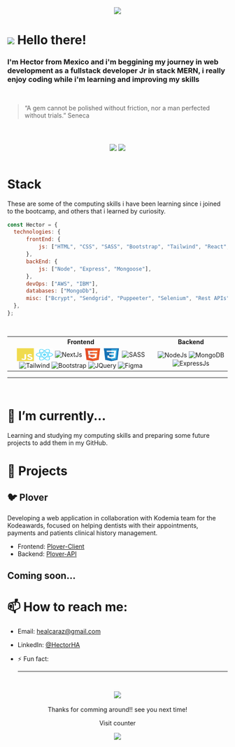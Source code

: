 <div align="center">
<img src="https://media.giphy.com/media/836HiJc7pgzy8iNXCn/giphy.gif" />
</div>

# <img src="https://media.giphy.com/media/VgCDAzcKvsR6OM0uWg/giphy.gif" width="50">  Hello there! 
### I'm Hector from Mexico and i'm beggining my journey in web development as a fullstack developer Jr in stack MERN, i really enjoy coding while i'm learning and improving my skills
<br>

> “A gem cannot be polished without friction, nor a man perfected without trials.” Seneca
>
#
<br>

<div align="center">
<a href="https://github.com/hectoralrz"><a/>
<img height="180em" src="https://github-readme-stats.vercel.app/api?username=hectoralrz&show_icons=true&theme=dracula&include_all_commits=true&count_private=true" />
<img height="180em" src="https://github-readme-stats.vercel.app/api/top-langs/?username=hectoralrz&layout=compact&langs_count=7&theme=dracula" />
</div>
<br>
  
# Stack
  These are some of the computing skills i have been learning since i joined to the bootcamp, and others that i learned by curiosity.
  ```javascript
const Hector = {
    technologies: {
        frontEnd: {
            js: ["HTML", "CSS", "SASS", "Bootstrap", "Tailwind", "React", "Next.js", "Formik", "Yup", "JQuery"]
        },
        backEnd: {
            js: ["Node", "Express", "Mongoose"],
        },
        devOps: ["AWS", "IBM"],
        databases: ["MongoDb"],
        misc: ["Bcrypt", "Sendgrid", "Puppeeter", "Selenium", "Rest APIs", "JWT", "Figma"]
    },
};
```
 <br>
  
  <div align="center">
  <table>
  <tr>
    <th>Frontend</th>
    <th>Backend</th>
  </tr>
  <tr>
    <td>
      <div align="center">
      <img align="center" alt="Js" height="30" width="40" src="https://raw.githubusercontent.com/devicons/devicon/master/icons/javascript/javascript-plain.svg">
      <img align="center" alt="React" height="30" width="40" src="https://raw.githubusercontent.com/devicons/devicon/master/icons/react/react-original.svg">
      <img align="center" alt="NextJs" height="30" width="40" src="https://cdn.jsdelivr.net/gh/devicons/devicon/icons/nextjs/nextjs-line.svg">
      <img align="center" alt="HTML" height="30" width="40" src="https://raw.githubusercontent.com/devicons/devicon/master/icons/html5/html5-original.svg">
      <img align="center" alt="CSS" height="30" width="40" src="https://raw.githubusercontent.com/devicons/devicon/master/icons/css3/css3-original.svg">
      <img align="center" alt="SASS" height="30" width="40" src="https://cdn.jsdelivr.net/gh/devicons/devicon/icons/sass/sass-original.svg">
      <img align="center" alt="Tailwind" height="30" width="40" src="https://cdn.jsdelivr.net/gh/devicons/devicon/icons/tailwindcss/tailwindcss-plain.svg">
      <img align="center" alt="Bootstrap" height="30" width="40" src="https://cdn.jsdelivr.net/gh/devicons/devicon/icons/bootstrap/bootstrap-original.svg">
      <img align="center" alt="JQuery" height="30" width="40" src="https://cdn.jsdelivr.net/gh/devicons/devicon/icons/jquery/jquery-original-wordmark.svg">
      <img align="center" alt="Figma" height="30" width="40" src="https://cdn.jsdelivr.net/gh/devicons/devicon/icons/figma/figma-original.svg">
    </div>
    </td>
    <td>
      <div align="center">
      <img align="center" alt="NodeJs" height="30" width="40" src="https://cdn.jsdelivr.net/gh/devicons/devicon/icons/nodejs/nodejs-original-wordmark.svg">
      <img align="center" alt="MongoDB" height="30" width="40" src="https://cdn.jsdelivr.net/gh/devicons/devicon/icons/mongodb/mongodb-original-wordmark.svg">
      <img align="center" alt="ExpressJs" height="30" width="40" src="https://cdn.jsdelivr.net/gh/devicons/devicon/icons/express/express-original.svg">
    </div>
    </td>
  </tr>
  </table>
  </div>
    
  ----
  <br>
  
# 🌱 I’m currently...
Learning and studying my computing skills and preparing some future projects to add them in my GitHub. 
  
# 🌴 Projects

## 🐦 Plover
Developing a web application in collaboration with Kodemia team for the Kodeawards, focused on helping dentists with their appointments, payments and patients clinical history management.

- Frontend: [Plover-Client](https://github.com/karenascencio/plover-client)
- Backend: [Plover-API](https://github.com/FreddyCastuera/plover-api)

## Coming soon...
  
# 📫 How to reach me:
  
- Email: healcaraz@gmail.com
- LinkedIn: [@HectorHA](https://www.linkedin.com/in/h%C3%A9ctor-hern%C3%A1ndez-alcaraz-517996109/)

  
- ⚡ Fun fact:
  

  ***
  <br>
<div align="center">
  <img src="https://media3.giphy.com/media/GuEyvLPXMLhT2/giphy.gif?cid=ecf05e47759fb9utlj0vg10drwmexvy1pgwdu07xmufgprf8&rid=giphy.gif&ct=g"/>

<p align="center"> 
  Thanks for comming around!! see you next time!
  <br>
  
  Visit counter
  <br>
  
  <img src="https://profile-counter.glitch.me/hectoralrz/count.svg" />
</p>
  </div>
